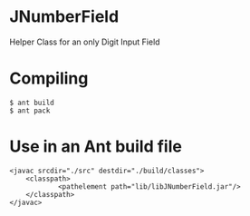 JNumberField
============

Helper Class for an only Digit Input Field

# Compiling
    $ ant build
    $ ant pack

# Use in an Ant build file
    <javac srcdir="./src" destdir="./build/classes">   
        <classpath>
                <pathelement path="lib/libJNumberField.jar"/>
        </classpath>
    </javac>
